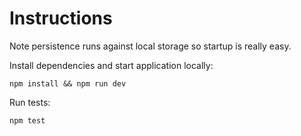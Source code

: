 # Instructions
Note persistence runs against local storage so startup is really easy.

Install dependencies and start application locally:
```
npm install && npm run dev
```

Run tests:
```
npm test
```
